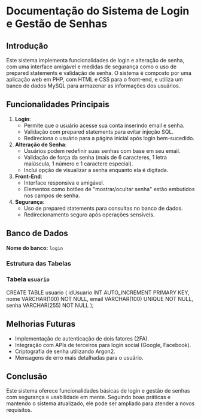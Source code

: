 # Documentação do Sistema de Login e Gestão de Senhas

## Introdução

Este sistema implementa funcionalidades de login e alteração de senha, com uma interface amigável e medidas de segurança como o uso de prepared statements e validação de senha. O sistema é composto por uma aplicação web em PHP, com HTML e CSS para o front-end, e utiliza um banco de dados MySQL para armazenar as informações dos usuários.

## Funcionalidades Principais

1. **Login**:
    - Permite que o usuário acesse sua conta inserindo email e senha.
    - Validação com prepared statements para evitar injeção SQL.
    - Redireciona o usuário para a página inicial após login bem-sucedido.
2. **Alteração de Senha**:
    - Usuários podem redefinir suas senhas com base em seu email.
    - Validação de força da senha (mais de 6 caracteres, 1 letra maiúscula, 1 número e 1 caractere especial).
    - Inclui opção de visualizar a senha enquanto ela é digitada.
3. **Front-End**:
    - Interface responsiva e amigável.
    - Elementos como botões de "mostrar/ocultar senha" estão embutidos nos campos de senha.
4. **Segurança**:
    - Uso de prepared statements para consultas no banco de dados.
    - Redirecionamento seguro após operações sensíveis.

## Banco de Dados

**Nome do banco:** `login`

### Estrutura das Tabelas

### Tabela `usuario`

CREATE TABLE usuario (
 idUsuario INT AUTO_INCREMENT PRIMARY KEY,
nome VARCHAR(100) NOT NULL,
email VARCHAR(100) UNIQUE NOT NULL,
senha VARCHAR(255) NOT NULL
);

## Melhorias Futuras

- Implementação de autenticação de dois fatores (2FA).
- Integração com APIs de terceiros para login social (Google, Facebook).
- Criptografia de senha utilizando Argon2.
- Mensagens de erro mais detalhadas para o usuário.

## Conclusão

Este sistema oferece funcionalidades básicas de login e gestão de senhas com segurança e usabilidade em mente. Seguindo boas práticas e mantendo o sistema atualizado, ele pode ser ampliado para atender a novos requisitos.